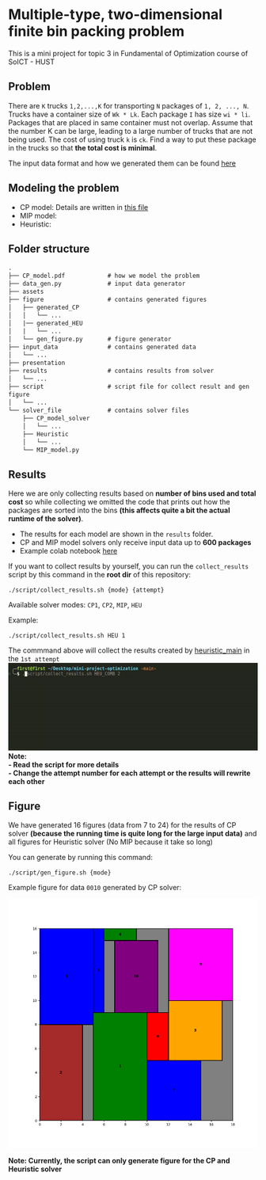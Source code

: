 # Multiple-type, two-dimensional finite bin packing problem
This is a mini project for topic 3 in Fundamental of Optimization course of SoICT - HUST
## Problem
There are `K` trucks `1,2,...,K` for transporting `N` packages of `1, 2, ..., N`. Trucks have a container size of `Wk * Lk`. Each package `I` has size `wi * li`. Packages that are placed in same container must not overlap. Assume that the number K can be large, leading to a large number of trucks that are not being used. The cost of using truck `k` is `ck`. Find a way to put these package in the trucks so that **the total cost is minimal**.  

The input data format and how we generated them can be found [here](./input_data/README.md) 

## Modeling the problem
- CP model: Details are written in [this file](CP_model.pdf)
- MIP model:
- Heuristic: 

## Folder structure
```
.
├── CP_model.pdf            # how we model the problem
├── data_gen.py             # input data generator
├── assets
├── figure                  # contains generated figures
│   ├── generated_CP
│   │   └── ...
│   |── generated_HEU
│   |   └── ...
│   └── gen_figure.py       # figure generator
├── input_data              # contains generated data
│   └── ...
├── presentation
├── results                 # contains results from solver
│   └── ...
├── script                  # script file for collect result and gen figure
│   └── ...
└── solver_file             # contains solver files
    ├── CP_model_solver
    │   └── ...
    ├── Heuristic
    │   └── ...
    └── MIP_model.py
```

## Results
Here we are only collecting results based on **number of bins used and total cost** so while collecting we omitted the code that prints out how the packages are sorted into the bins **(this affects quite a bit the actual runtime of the solver)**.
- The results for each model are shown in the `results` folder.
- CP and MIP model solvers only receive input data up to **600 packages**   
- Example colab notebook [here](https://colab.research.google.com/drive/1ouxqr2eeJTfJou74Oxw4Syih_zFGgm2p?usp=sharing)    

If you want to collect results by yourself, you can run the `collect_results` script by this command in the **root dir** of this repository:
```
./script/collect_results.sh {mode} {attempt}
```
Available solver modes: `CP1`, `CP2`, `MIP`, `HEU`

Example:
```
./script/collect_results.sh HEU 1
```  
The commmand above will collect the results created by [heuristic_main](/solver_file/Heuristic/) in the `1st attempt`    
![Example](./assets/example.gif)  
**Note:**   
**- Read the script for more details**  
**- Change the attempt number for each attempt or the results will rewrite each other**
## Figure
We have generated 16 figures (data from 7 to 24) for the results of CP solver **(because the running time is quite long for the large input data)** and all figures for Heuristic solver (No MIP because it take so long)    
  
You can generate by running this command:  
```
./script/gen_figure.sh {mode}
```
Example figure for data `0010` generated by CP solver:  
  
![Example](./figure/generated_CP/0010/bin_3.png)  
  
**Note: Currently, the script can only generate figure for the CP and Heuristic solver** 